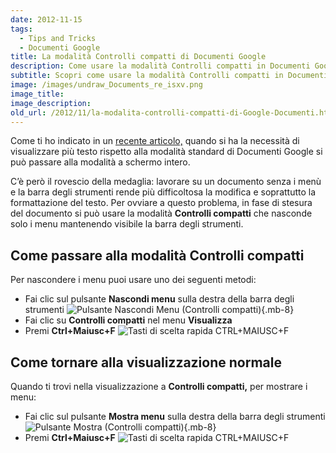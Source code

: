 ```yaml
---
date: 2012-11-15
tags:
  - Tips and Tricks
  - Documenti Google
title: La modalità Controlli compatti di Documenti Google
description: Come usare la modalità Controlli compatti in Documenti Google (GDocs) per avere più spazio a disposizione mentre si lavora su un documento
subtitle: Scopri come usare la modalità Controlli compatti in Documenti Google per avere più spazio a disposizione mentre si lavora su un documento
image: /images/undraw_Documents_re_isxv.png
image_title:
image_description:
old_url: /2012/11/la-modalita-controlli-compatti-di-Google-Documenti.html
---
```

Come ti ho indicato in un [recente articolo,](/google-docs/tutorial/la-visualizzazione-schermo-intero-in-google-documenti/) quando si ha la necessità di visualizzare più testo rispetto alla modalità standard di Documenti Google si può passare alla modalità a schermo intero.

C’è però il rovescio della medaglia: lavorare su un documento senza i menù e la barra degli strumenti rende più difficoltosa la modifica e soprattutto la formattazione del testo. Per ovviare a questo problema, in fase di stesura del documento si può usare la modalità **Controlli compatti** che nasconde solo i menu mantenendo visibile la barra degli strumenti.

## Come passare alla modalità Controlli compatti
Per nascondere i menu puoi usare uno dei seguenti metodi:

- Fai clic sul pulsante **Nascondi menu** sulla destra della barra degli strumenti
![Pulsante Nascondi Menu (Controlli compatti)](/images/google-documenti-nascondi-menu-controlli-compatti.png 'Il pulsante Nascondi Menu si trova in alto a destra sulla barra degli strumenti'){.mb-8}
- Fai clic su **Controlli compatti** nel menu **Visualizza**
- Premi **Ctrl+Maiusc+F**
![Tasti di scelta rapida CTRL+MAIUSC+F](/images/CTRL+MAIUSC+F.png 'I tasti di scelta rapida CTRL+MAIUSC+F permettono di nascondere o mostrare i menu')

## Come tornare alla visualizzazione normale
Quando ti trovi nella visualizzazione a **Controlli compatti,** per mostrare i menu:

- Fai clic sul pulsante **Mostra menu** sulla destra della barra degli strumenti
![Pulsante Mostra (Controlli compatti)](/images/google-documenti-nascondi-menu-controlli-compatti.png 'Il pulsante Mostra Menu si trova in alto a destra sulla barra degli strumenti'){.mb-8}
- Premi **Ctrl+Maiusc+F**
![Tasti di scelta rapida CTRL+MAIUSC+F](/images/CTRL+MAIUSC+F.png 'I tasti di scelta rapida CTRL+MAIUSC+F permettono di nascondere o mostrare i menu')